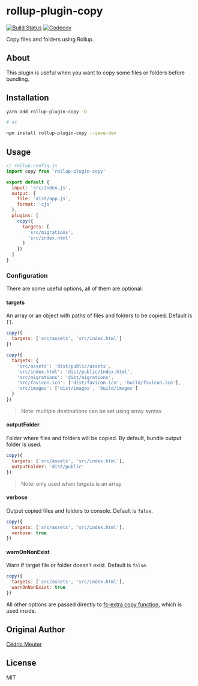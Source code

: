 # rollup-plugin-copy

[![Build Status](https://travis-ci.org/vladshcherbin/rollup-plugin-copy.svg?branch=master)](https://travis-ci.org/vladshcherbin/rollup-plugin-copy)
[![Codecov](https://codecov.io/gh/vladshcherbin/rollup-plugin-copy/branch/master/graph/badge.svg)](https://codecov.io/gh/vladshcherbin/rollup-plugin-copy)

Copy files and folders using Rollup.

## About

This plugin is useful when you want to copy some files or folders before bundling.

## Installation

```bash
yarn add rollup-plugin-copy -D

# or

npm install rollup-plugin-copy --save-dev
```

## Usage

```js
// rollup.config.js
import copy from 'rollup-plugin-copy'

export default {
  input: 'src/index.js',
  output: {
    file: 'dist/app.js',
    format: 'cjs'
  },
  plugins: [
    copy({
      targets: [
        'src/migrations',
        'src/index.html'
      ]
    })
  ]
}
```

### Configuration

There are some useful options, all of them are optional:

#### targets

An array or an object with paths of files and folders to be copied. Default is `[]`.

```js
copy({
  targets: ['src/assets', 'src/index.html']
})

copy({
  targets: {
    'src/assets': 'dist/public/assets',
    'src/index.html': 'dist/public/index.html',
    'src/migrations': 'dist/migrations',
    'src/favicon.ico': ['dist/favicon.ico', 'build/favicon.ico'],
    'src/images': ['dist/images', 'build/images']
  }
})
```

> Note: multiple destinations can be set using array syntax

#### outputFolder

Folder where files and folders will be copied. By default, bundle output folder is used.

```js
copy({
  targets: ['src/assets', 'src/index.html'],
  outputFolder: 'dist/public'
})
```

> Note: only used when *targets* is an array

#### verbose

Output copied files and folders to console. Default is `false`.

```js
copy({
  targets: ['src/assets', 'src/index.html'],
  verbose: true
})
```

#### warnOnNonExist

Warn if target file or folder doesn't exist. Default is `false`.

```js
copy({
  targets: ['src/assets', 'src/index.html'],
  warnOnNonExist: true
})
```

All other options are passed directly to [fs-extra copy function](https://github.com/jprichardson/node-fs-extra/blob/7.0.0/docs/copy.md), which is used inside.

## Original Author

[Cédric Meuter](https://github.com/meuter)

## License

MIT
